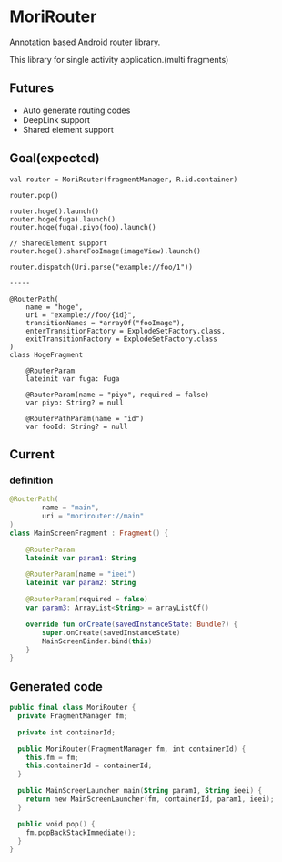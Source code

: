 # MoriRouter
Annotation based Android router library.

This library for single activity application.(multi fragments)

## Futures
- Auto generate routing codes
- DeepLink support
- Shared element support

## Goal(expected)
```
val router = MoriRouter(fragmentManager, R.id.container)

router.pop()

router.hoge().launch()
router.hoge(fuga).launch()
router.hoge(fuga).piyo(foo).launch()

// SharedElement support
router.hoge().shareFooImage(imageView).launch()

router.dispatch(Uri.parse("example://foo/1"))

-----

@RouterPath(
    name = "hoge",
    uri = "example://foo/{id}",
    transitionNames = *arrayOf("fooImage"),
    enterTransitionFactory = ExplodeSetFactory.class,
    exitTransitionFactory = ExplodeSetFactory.class
)
class HogeFragment

    @RouterParam
    lateinit var fuga: Fuga

    @RouterParam(name = "piyo", required = false)
    var piyo: String? = null

    @RouterPathParam(name = "id")
    var fooId: String? = null
```

## Current
### definition
```kotlin
@RouterPath(
        name = "main",
        uri = "morirouter://main"
)
class MainScreenFragment : Fragment() {

    @RouterParam
    lateinit var param1: String

    @RouterParam(name = "ieei")
    lateinit var param2: String

    @RouterParam(required = false)
    var param3: ArrayList<String> = arrayListOf()

    override fun onCreate(savedInstanceState: Bundle?) {
        super.onCreate(savedInstanceState)
        MainScreenBinder.bind(this)
    }
}
```

## Generated code
```kotlin
public final class MoriRouter {
  private FragmentManager fm;

  private int containerId;

  public MoriRouter(FragmentManager fm, int containerId) {
    this.fm = fm;
    this.containerId = containerId;
  }

  public MainScreenLauncher main(String param1, String ieei) {
    return new MainScreenLauncher(fm, containerId, param1, ieei);
  }

  public void pop() {
    fm.popBackStackImmediate();
  }
}
```
